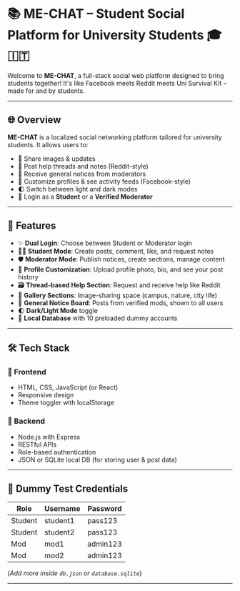 # 📚 ME-CHAT – Student Social Platform for  University Students  🎓🇮🇹

Welcome to **ME-CHAT**, a full-stack social web platform designed to bring students  together! It's like Facebook meets Reddit meets Uni Survival Kit – made for and by students.

---

## 🌐 Overview

**ME-CHAT** is a localized social networking platform tailored for university students. It allows users to:

- 📸 Share images & updates  
- 🧵 Post help threads and notes (Reddit-style)  
- 📣 Receive general notices from moderators  
- 👤 Customize profiles & see activity feeds (Facebook-style)  
- 🌓 Switch between light and dark modes  
- 🔐 Login as a **Student** or a **Verified Moderator**

---

## 🔧 Features

- ✨ **Dual Login**: Choose between Student or Moderator login
- 🧑‍🎓 **Student Mode**: Create posts, comment, like, and request notes
- 🛡️ **Moderator Mode**: Publish notices, create sections, manage content
- 🎨 **Profile Customization**: Upload profile photo, bio, and see your post history
- 🗃️ **Thread-based Help Section**: Request and receive help like Reddit
- 🌆 **Gallery Sections**: Image-sharing space (campus, nature, city life)
- 📢 **General Notice Board**: Posts from verified mods, shown to all users
- 🌓 **Dark/Light Mode** toggle
- 💾 **Local Database** with 10 preloaded dummy accounts

---

## 🛠️ Tech Stack

### 🔹 Frontend
- HTML, CSS, JavaScript (or React)
- Responsive design
- Theme toggler with localStorage

### 🔹 Backend
- Node.js with Express
- RESTful APIs
- Role-based authentication
- JSON or SQLite local DB (for storing user & post data)

---

## 🧪 Dummy Test Credentials

| Role | Username | Password |
|------|----------|----------|
| Student | student1 | pass123 |
| Student | student2 | pass123 |
| Mod     | mod1     | admin123 |
| Mod     | mod2     | admin123 |

(*Add more inside `db.json` or `database.sqlite`*)

---


